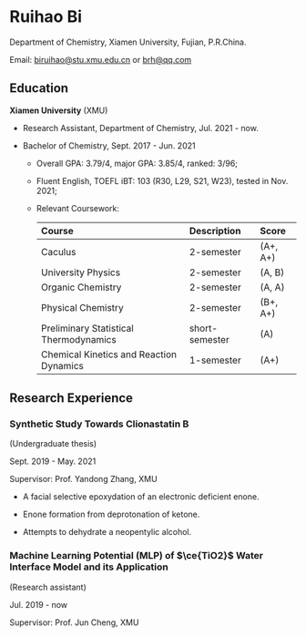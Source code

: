# Ruihao Bi

Department of Chemistry, Xiamen University, Fujian, P.R.China.

Email: [biruihao@stu.xmu.edu.cn](mailto:biruihao@stu.xmu.edu.cn) or [brh@qq.com](mailto:brh6@qq.com) 

## Education

**Xiamen University** (XMU)

- Research Assistant, Department of Chemistry, Jul. 2021 - now.

- Bachelor of Chemistry, Sept. 2017 - Jun. 2021

  - Overall GPA: 3.79/4, major GPA: 3.85/4, ranked: 3/96;

  - Fluent English, TOEFL iBT: 103 (R30, L29, S21, W23), tested in Nov. 2021; 

  - Relevant Coursework: 
    
    | Course | Description | Score |
    | :--- | :--- | :--- |
    | Caculus |  2-semester| (A+, A+) |
    | University Physics |  2-semester| (A, B) |
    | Organic Chemistry |  2-semester| (A, A) |
    | Physical Chemistry |  2-semester| (B+, A+) |
    | Preliminary Statistical Thermodynamics |  short-semester| (A) |
    | Chemical Kinetics and Reaction Dynamics |  1-semester| (A+) |

## Research Experience

### Synthetic Study Towards Clionastatin B

(Undergraduate thesis) 

Sept. 2019 - May. 2021

Supervisor: Prof. Yandong Zhang, XMU

- A facial selective epoxydation of an electronic deficient enone.

- Enone formation from deprotonation of ketone.

- Attempts to dehydrate a neopentylic alcohol.



### Machine Learning Potential (MLP) of $\ce{TiO2}$ Water Interface Model and its Application

(Research assistant) 

Jul. 2019 - now

Supervisor: Prof. Jun Cheng, XMU

